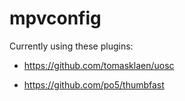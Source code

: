 # mpvconfig
Currently using these plugins:

- https://github.com/tomasklaen/uosc

- https://github.com/po5/thumbfast
